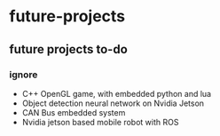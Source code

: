 # future-projects


## future projects to-do  ##
### ignore ###
- C++ OpenGL game, with embedded python and lua
- Object detection neural network on Nvidia Jetson
- CAN Bus embedded system 
- Nvidia jetson based mobile robot with ROS
 
